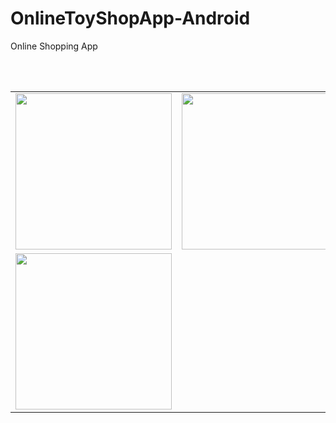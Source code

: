 # OnlineToyShopApp-Android
Online Shopping App

</br> </br> <table> 
  <tr> 
    <td><img width="250px" src="https://user-images.githubusercontent.com/87483405/138684283-a26e48fe-4ee9-4fbe-bdd7-0843fe722e1e.jpg"/>
    </td> <td><img width="250px" src="https://user-images.githubusercontent.com/87483405/138684282-92e77db7-66ae-44d6-a725-6fdc1e99ffac.jpg"/></td> 
    </td> <td><img width="250px" src="https://user-images.githubusercontent.com/87483405/138684278-e0331505-1239-4f13-8997-471582c85a99.jpg"/></td> 
  
  </tr> 
  <tr> 
    <td><img width="250px" src="https://user-images.githubusercontent.com/87483405/138684283-a26e48fe-4ee9-4fbe-bdd7-0843fe722e1e.jpg"/>
  
  </tr></table>
